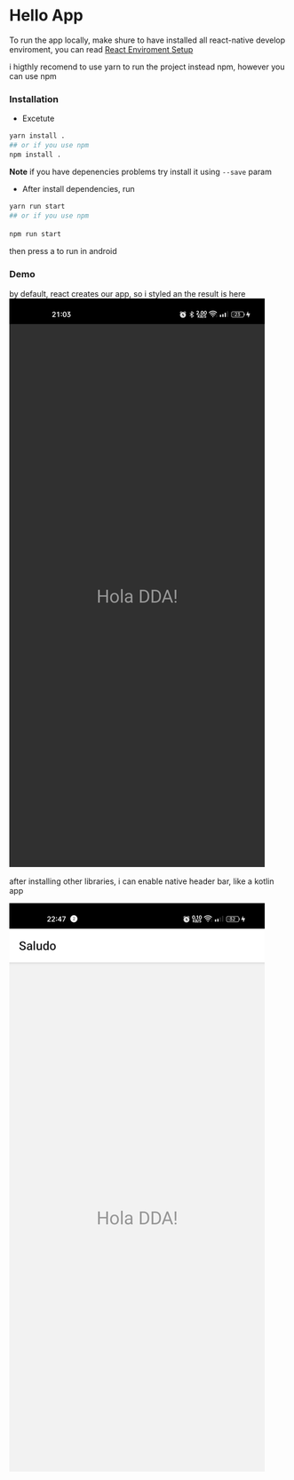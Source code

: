 # Hello App 
To run the app locally, make shure to have installed all react-native develop enviroment, you can read [React Enviroment Setup](https://reactnative.dev/docs/environment-setup) 

i higthly recomend to use yarn to run the project instead npm, however you can use npm 

### Installation 

- Excetute 
```bash
yarn install . 
## or if you use npm 
npm install . 
```
**Note** if you have depenencies problems try install it using `--save` param

- After install dependencies, run 

```bash 
yarn run start
## or if you use npm 

npm run start
```
then press a to run in android

### Demo 
by default, react creates our app, so i styled an the result is here 
![default](../media/defaultReact.jpg)

after installing other libraries, i can enable native header bar, like a kotlin app 

![header](../media/headerReact.jpg)

